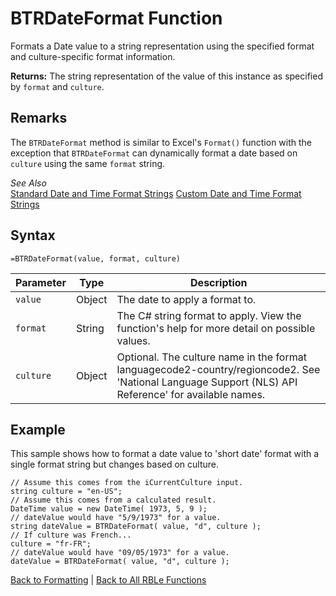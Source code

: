 # BTRDateFormat Function

Formats a Date value to a string representation using the specified format and culture-specific format information.

**Returns:** The string representation of the value of this instance as specified by `format` and `culture`.
## Remarks

The `BTRDateFormat` method is similar to Excel's `Format()` function with the exception that `BTRDateFormat` can dynamically format a date based on `culture` using the same `format` string.  
  
*See Also*  
[Standard Date and Time Format Strings](http://msdn.microsoft.com/en-us/library/az4se3k1(v=vs.110).aspx)  
[Custom Date and Time Format Strings](http://msdn.microsoft.com/en-us/library/8kb3ddd4(v=vs.110).aspx)
## Syntax

```excel
=BTRDateFormat(value, format, culture)
```

Parameter | Type | Description
---|---|---
`value` | Object | The date to apply a format to.
`format` | String | The C# string format to apply.  View the function's help for more detail on possible values.
`culture` | Object | Optional.  The culture name in the format languagecode2-country/regioncode2.  See 'National Language Support (NLS) API Reference' for available names.

## Example

This sample shows how to format a date value to 'short date' format with a single format string but changes based on culture.

```
// Assume this comes from the iCurrentCulture input.
string culture = "en-US";
// Assume this comes from a calculated result.
DateTime value = new DateTime( 1973, 5, 9 );
// dateValue would have "5/9/1973" for a value.
string dateValue = BTRDateFormat( value, "d", culture );
// If culture was French...
culture = "fr-FR";
// dateValue would have "09/05/1973" for a value.
dateValue = BTRDateFormat( value, "d", culture );
```
[Back to Formatting](RBLeFormatting.md) | [Back to All RBLe Functions](RBLe.md#function-documentation)